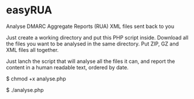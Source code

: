 # easyRUA
Analyse DMARC Aggregate Reports (RUA) XML files sent back to you

Just create a working directory and put this PHP script inside.
Download all the files you want to be analysed in the same directory. Put ZIP, GZ and XML files all together.

Just lanch the script that will analyse all the files it can, and report the content in a human readable text, ordered by date.

$ chmod +x analyse.php

$ ./analyse.php
